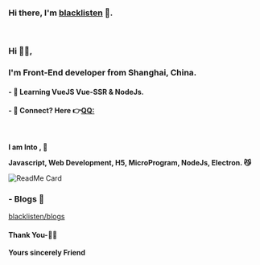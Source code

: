 ### Hi there, I'm [blacklisten](https://www.blacklisten.com) 👋.
<br />

### Hi 🙋‍♂️,
### I'm Front-End developer from Shanghai, China.


#### - 🥀 Learning VueJS  Vue-SSR & NodeJs.

#### - 💬 Connect? Here 👉[QQ:](http://wpa.qq.com/msgrd?v=3&uin=756319278&site=%E5%9C%A8%E7%BA%BF%E5%AE%A2%E6%9C%8D&menu=yes)
<br />


**I am Into , 🙏**

**Javascript, Web Development, H5, MicroProgram, NodeJs, Electron. 😼**
<br />

![ReadMe Card](https://github-readme-stats.vercel.app/api?username=blacklisten&show_icons=true&title_color=fff&icon_color=79ff97&text_color=9f9f9f&bg_color=151515)

### - Blogs 🌱

[blacklisten/blogs](https://www.blacklisten.cn)

#### Thank You-🙏🏼



__Yours sincerely Friend__

<!--
**blacklisten/blacklisten** is a ✨ _special_ ✨ repository because its `README.md` (this file) appears on your GitHub profile.

Here are some ideas to get you started:

- 🔭 I’m currently working on ...
- 🌱 I’m currently learning ...
- 👯 I’m looking to collaborate on ...
- 🤔 I’m looking for help with ...
- 💬 Ask me about ...
- 📫 How to reach me: ...
- 😄 Pronouns: ...
- ⚡ Fun fact: ...
-->
